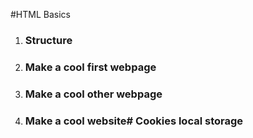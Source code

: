 #HTML Basics

1. ### Structure

2. ### Make a cool first webpage

3. ### Make a cool other webpage

4. ### Make a cool website# Cookies local storage
